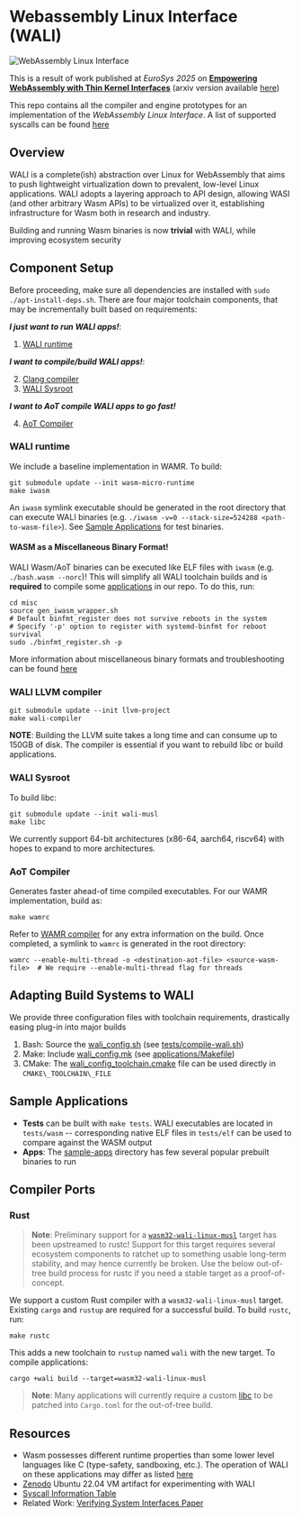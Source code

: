 # Webassembly Linux Interface (WALI)

![WebAssembly Linux Interface](assets/main-logo.png?raw=true)

This is a result of work published at *EuroSys 2025* on [**Empowering WebAssembly with Thin Kernel Interfaces**](https://dl.acm.org/doi/abs/10.1145/3689031.3717470) (arxiv version available [here](https://arxiv.org/abs/2312.03858))

This repo contains all the compiler and engine prototypes for an implementation of the *WebAssembly Linux Interface*. A list of supported syscalls can be found [here](docs/support.md)

## Overview
WALI is a complete(ish) abstraction over Linux for WebAssembly that aims to push lightweight virtualization
down to prevalent, low-level Linux applications. 
WALI adopts a layering approach to API design, allowing WASI (and other arbitrary Wasm APIs) to be virtualized over it, 
establishing infrastructure for Wasm both in research and industry.

Building and running Wasm binaries is now **trivial** with WALI, while improving ecosystem security

## Component Setup

Before proceeding, make sure all dependencies are installed with `sudo ./apt-install-deps.sh`. 
There are four major toolchain components, that may be incrementally built based on requirements:

***I just want to run WALI apps!***:
1. [WALI runtime](#wali-runtime)

***I want to compile/build WALI apps!***:

2. [Clang compiler](#wali-llvm-compiler)
3. [WALI Sysroot](#wali-sysroot)

***I want to AoT compile WALI apps to go fast!***

4. [AoT Compiler](#aot-compiler)


### WALI runtime

We include a baseline implementation in WAMR. To build:
```shell
git submodule update --init wasm-micro-runtime
make iwasm
```
An `iwasm` symlink executable should be generated in the root directory that can execute WALI binaries (e.g. `./iwasm -v=0 --stack-size=524288 <path-to-wasm-file>`).
See [Sample Applications](#sample-applications) for test binaries.


#### WASM as a Miscellaneous Binary Format!

WALI Wasm/AoT binaries can be executed like ELF files with `iwasm` (e.g. `./bash.wasm --norc`)!
This will simplify all WALI toolchain builds and is **required** to compile some [applications](applications) in our repo.
To do this, run:

```shell
cd misc
source gen_iwasm_wrapper.sh
# Default binfmt_register does not survive reboots in the system
# Specify '-p' option to register with systemd-binfmt for reboot survival
sudo ./binfmt_register.sh -p
```

More information about miscellaneous binary formats and troubleshooting can be found [here](https://docs.kernel.org/admin-guide/binfmt-misc.html)


### WALI LLVM compiler

```shell
git submodule update --init llvm-project
make wali-compiler
```

**NOTE**: Building the LLVM suite takes a long time and can consume up to 150GB of disk. The compiler is essential if you want to rebuild libc or build applications.


### WALI Sysroot

To build libc:
```shell
git submodule update --init wali-musl
make libc
```

We currently support 64-bit architectures (x86-64, aarch64, riscv64) with hopes to expand
to more architectures. 


### AoT Compiler

Generates faster ahead-of time compiled executables. For our WAMR implementation, build as:
```
make wamrc
```

Refer to [WAMR compiler](https://github.com/SilverLineFramework/wasm-micro-runtime/tree/wali/wamr-compiler)
for any extra information on the build.
Once completed, a symlink to `wamrc` is generated in the root directory:
```shell
wamrc --enable-multi-thread -o <destination-aot-file> <source-wasm-file>  # We require --enable-multi-thread flag for threads
```


## Adapting Build Systems to WALI

We provide three configuration files with toolchain requirements, drastically easing plug-in into major builds
1. Bash: Source the [wali\_config.sh](wali_config.sh) (see [tests/compile-wali.sh](tests/compile-wali.sh))
2. Make: Include [wali\_config.mk](wali_config.mk) (see [applications/Makefile](applications/Makefile))
3. CMake: The [wali\_config\_toolchain.cmake](wali_config_toolchain.cmake) file can be used directly in `CMAKE\_TOOLCHAIN\_FILE`


## Sample Applications

* **Tests** can be built with `make tests`. WALI executables are located in `tests/wasm` -- corresponding native ELF files in `tests/elf` can be used to compare against the WASM output
* **Apps**: The [sample-apps](sample-apps) directory has few several popular prebuilt binaries to run


## Compiler Ports

### Rust

> **Note**: Preliminary support for a [`wasm32-wali-linux-musl`](https://doc.rust-lang.org/nightly/rustc/platform-support/wasm32-wali-linux.html) target has been upstreamed to rustc! 
> Support for this target requires several ecosystem components to ratchet up to something usable long-term stability, and may hence currently be broken. 
> Use the below out-of-tree build process for rustc if you need a stable target as a proof-of-concept.

We support a custom Rust compiler with a `wasm32-wali-linux-musl` target. 
Existing `cargo` and  `rustup` are required for a successful build.
To build `rustc`, run:

```shell
make rustc
```

This adds a new toolchain to `rustup` named `wali` with the new target.
To compile applications:
```shell
cargo +wali build --target=wasm32-wali-linux-musl
```

> **Note**: Many applications will currently require a custom [libc](https://github.com/arjunr2/rust-libc.git) to
be patched into `Cargo.toml` for the out-of-tree build.



## Resources
* Wasm possesses different runtime properties than some lower level languages like C (type-safety, sandboxing, etc.). The operation of WALI on these applications may differ as listed [here](docs/constraints.md)
* [Zenodo](https://zenodo.org/records/14829424) Ubuntu 22.04 VM artifact for experimenting with WALI
* [Syscall Information Table](https://docs.google.com/spreadsheets/d/1__2NqMqGLHdjFFYonkF49IkGgfv62TJCpZuXqhXwnlc/edit?usp=sharing)
* Related Work: [Verifying System Interfaces Paper](https://cseweb.ucsd.edu/~dstefan/pubs/johnson:2023:wave.pdf)

